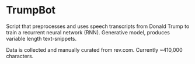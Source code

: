 # TrumpBot

Script that preprocesses and uses speech transcripts from Donald Trump to train a recurrent neural network (RNN).
Generative model, produces variable length text-snippets.

Data is collected and manually curated from rev.com. Currently ~410,000 characters.
